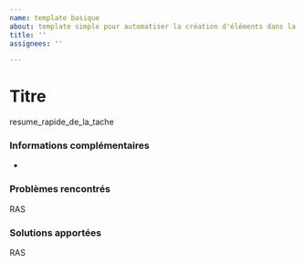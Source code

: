 ```yaml
---
name: template basique
about: template simple pour automatiser la création d'éléments dans la roadmap
title: ''
assignees: ''

---
```


# Titre
resume_rapide_de_la_tache

### Informations complémentaires
 - 

### Problèmes rencontrés
RAS

### Solutions apportées
RAS
